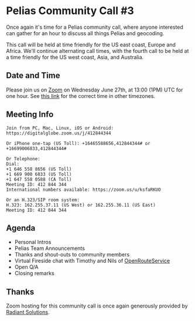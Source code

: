 # Pelias Community Call #3

Once again it's time for a Pelias community call, where anyone interested can gather for an hour to discuss all things Pelias and geocoding.

This call will be held at time friendly for the US east coast, Europe and Africa. We'll continue alternating call times, with the fourth call to be held at a time friendly for the US west coast, Asia, and Australia.

## Date and Time

Please join us on [Zoom](https://digitalglobe.zoom.us/j/412844344) on Wednesday June 27th, at 13:00 (1PM) UTC for one hour. See [this link](https://www.timeanddate.com/worldclock/converter.html?iso=20180627T130000&p1=202&p2=179&p3=195&p4=95&p5=136&p6=tz_gmt) for the correct time in other timezones.

## Meeting Info

```
Join from PC, Mac, Linux, iOS or Android: https://digitalglobe.zoom.us/j/412844344

Or iPhone one-tap (US Toll): +16465588656,412844344# or +16699006833,412844344#

Or Telephone:
Dial:
+1 646 558 8656 (US Toll)
+1 669 900 6833 (US Toll)
+1 647 558 0588 (CA Toll)
Meeting ID: 412 844 344
International numbers available: https://zoom.us/u/ksfaRKUO

Or an H.323/SIP room system:
H.323: 162.255.37.11 (US West) or 162.255.36.11 (US East)
Meeting ID: 412 844 344
```

## Agenda

* Personal Intros
* Pelias Team Announcements
* Thanks and shout-outs to community members
* Virtual Fireside chat with Timothy and Nils of [OpenRouteService](https://openrouteservice.org/)
* Open Q/A
* Closing remarks

## Thanks

Zoom hosting for this community call is once again generously provided by [Radiant Solutions](http://radiantsolutions.com/).
